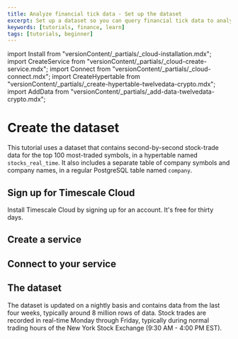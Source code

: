 ```yaml
---
title: Analyze financial tick data - Set up the dataset
excerpt: Set up a dataset so you can query financial tick data to analyze price changes
keywords: [tutorials, finance, learn]
tags: [tutorials, beginner]
---
```


import Install from "versionContent/_partials/_cloud-installation.mdx";
import CreateService from "versionContent/_partials/_cloud-create-service.mdx";
import Connect from "versionContent/_partials/_cloud-connect.mdx";
import CreateHypertable from "versionContent/_partials/_create-hypertable-twelvedata-crypto.mdx";
import AddData from "versionContent/_partials/_add-data-twelvedata-crypto.mdx";

# Create the dataset

This tutorial uses a dataset that contains second-by-second stock-trade data for
the top 100 most-traded symbols, in a hypertable named `stocks_real_time`. It
also includes a separate table of company symbols and company names, in a
regular PostgreSQL table named `company`.

## Sign up for Timescale Cloud

Install Timescale Cloud by signing up for an account. It's free for thirty days.

<Install />

## Create a service

<CreateService demoData={false} />

## Connect to your service

<Connect />

## The dataset

The dataset is updated on a nightly basis and contains data from the last four
weeks, typically around 8 million rows of data. Stock trades are recorded in
real-time Monday through Friday, typically during normal trading hours of the
New York Stock Exchange (9:30&nbsp;AM - 4:00&nbsp;PM EST).

<CreateHypertable />

<AddData />
